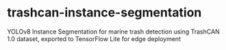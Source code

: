 # trashcan-instance-segmentation
YOLOv8 Instance Segmentation for marine trash detection using TrashCAN 1.0 dataset, exported to TensorFlow Lite for edge deployment
